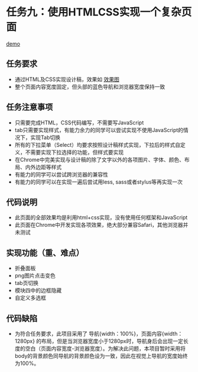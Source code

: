 # 任务九：使用HTMLCSS实现一个复杂页面
[demo](https://zhouxiaoyu1994.github.io/2017IFE-Xiaowei/task-9/index.html)
## 任务要求
- 通过HTML及CSS实现设计稿，效果如 [效果图](http://7xrp04.com1.z0.glb.clouddn.com/task_1_9_2.jpg)
- 整个页面内容宽度固定，但头部的蓝色导航和浏览器宽度保持一致
## 任务注意事项
- 只需要完成HTML，CSS代码编写，不需要写JavaScript
- tab只需要实现样式，有能力余力的同学可以尝试实现不使用JavaScript的情况下，实现Tab切换
- 所有的下拉菜单（Select）均要求按照设计稿样式实现，下拉后的样式自定义，不需要实现下拉选择的功能，但样式要实现
- 在Chrome中完美实现与设计稿的除了文字以外的各项图片、字体、颜色、布局、内外边距等样式
- 有能力的同学可以尝试跨浏览器的兼容性
- 有能力的同学可以在实现一遍后尝试用less, sass或者stylus等再实现一次
## 代码说明
- 此页面的全部效果均是利用html+css实现，没有使用任何框架和JavaScript
- 此页面在Chrome中开发实现各项效果，绝大部分兼容Safari，其他浏览器并未测试
## 实现功能（重、难点）
- 折叠面板
- png图片点击变色
- tab页切换
- 模块四中的边框隐藏
- 自定义多选框
## 代码缺陷
- 为符合任务要求，此项目采用了 导航{width：100%}，页面内容{width：1280px} 的布局，但是当浏览器宽度小于1280px时，导航身后会出现一定长度的空白（页面内容宽度-浏览器宽度）。为解决此问题，本项目暂时采用将body的背景颜色同导航的背景颜色设为一致，因此在视觉上导航的宽度始终为100%。

